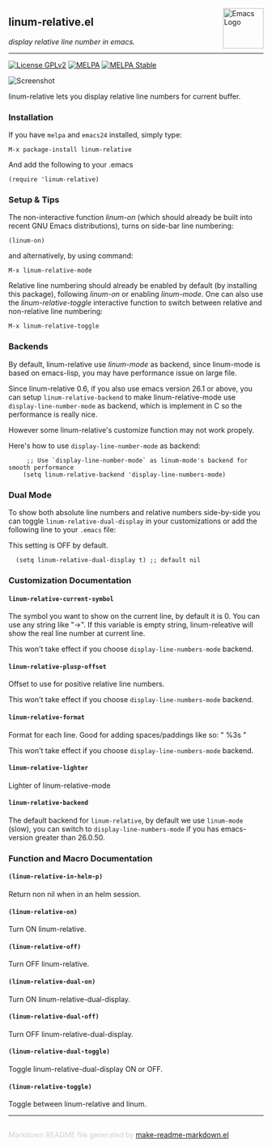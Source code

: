 <a href="http://github.com/coldnew/linum-relative"><img src="https://www.gnu.org/software/emacs/images/emacs.png" alt="Emacs Logo" width="80" height="80" align="right"></a>
## linum-relative.el
*display relative line number in emacs.*

---
[![License GPLv2](https://img.shields.io/badge/license-GPL_v2-green.svg)](http://www.gnu.org/licenses/gpl-2.0.html)
[![MELPA](http://melpa.org/packages/linum-relative-badge.svg)](http://melpa.org/#/linum-relative)
[![MELPA Stable](http://stable.melpa.org/packages/linum-relative-badge.svg)](http://stable.melpa.org/#/linum-relative)

![Screenshot](https://github.com/coldnew/linum-relative/raw/master/screenshot/screenshot1.jpg)

linum-relative lets you display relative line numbers for current buffer.


### Installation


If you have `melpa` and `emacs24` installed, simply type:

    M-x package-install linum-relative

And add the following to your .emacs

    (require 'linum-relative)

### Setup & Tips


The non-interactive function *linum-on* (which should already be built into recent GNU Emacs distributions), turns on side-bar line numbering:

    (linum-on)

and alternatively, by using command:

    M-x linum-relative-mode

Relative line numbering should already be enabled by default (by installing this package), following *linum-on* or enabling *linum-mode*. One can also use the *linum-relative-toggle* interactive function to switch between relative and non-relative line numbering:

    M-x linum-relative-toggle


### Backends


By default, linum-relative use *linum-mode* as backend, since linum-mode is based on emacs-lisp, you may have performance issue on large file.

Since linum-relative 0.6, if you also use emacs version 26.1 or above, you can setup `linum-relative-backend` to make linum-relative-mode use `display-line-number-mode` as backend, which is implement in C so the performance is really nice.

However some linum-relative's customize function may not work propely.

Here's how to use `display-line-number-mode` as backend:

```elisp
     ;; Use `display-line-number-mode` as linum-mode's backend for smooth performance
	(setq linum-relative-backend 'display-line-numbers-mode)
```

### Dual Mode


To show both absolute line numbers and relative numbers side-by-side you can toggle `linum-relative-dual-display` in your customizations or add the following line to your `.emacs` file:

This setting is OFF by default.

```elisp
  (setq linum-relative-dual-display t) ;; default nil
```



### Customization Documentation

#### `linum-relative-current-symbol`

The symbol you want to show on the current line, by default it is 0.
   You can use any string like "->". If this variable is empty string,
linum-releative will show the real line number at current line.

This won't take effect if you choose `display-line-numbers-mode` backend.

#### `linum-relative-plusp-offset`

Offset to use for positive relative line numbers.

This won't take effect if you choose `display-line-numbers-mode` backend.

#### `linum-relative-format`

Format for each line. Good for adding spaces/paddings like so: " %3s "

This won't take effect if you choose `display-line-numbers-mode` backend.

#### `linum-relative-lighter`

Lighter of linum-relative-mode

#### `linum-relative-backend`

The default backend for `linum-relative`, by default we use
`linum-mode` (slow), you can switch to `display-line-numbers-mode` if
you has emacs-version greater than 26.0.50.

### Function and Macro Documentation

#### `(linum-relative-in-helm-p)`

Return non nil when in an helm session.

#### `(linum-relative-on)`

Turn ON linum-relative.

#### `(linum-relative-off)`

Turn OFF linum-relative.

#### `(linum-relative-dual-on)`

Turn ON linum-relative-dual-display.

#### `(linum-relative-dual-off)`

Turn OFF linum-relative-dual-display.

#### `(linum-relative-dual-toggle)`

Toggle linum-relative-dual-display ON or OFF.

#### `(linum-relative-toggle)`

Toggle between linum-relative and linum.

-----
<div style="padding-top:15px;color: #d0d0d0;">
Markdown README file generated by
<a href="https://github.com/mgalgs/make-readme-markdown">make-readme-markdown.el</a>
</div>
